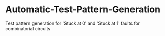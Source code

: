 # Automatic-Test-Pattern-Generation
Test pattern generation for 'Stuck at 0' and 'Stuck at 1' faults for combinatorial circuits
